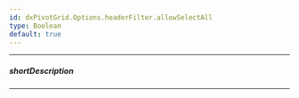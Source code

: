 ```yaml
---
id: dxPivotGrid.Options.headerFilter.allowSelectAll
type: Boolean
default: true
---
```

---
##### shortDescription
<!-- Description goes here -->

---
<!-- Description goes here -->